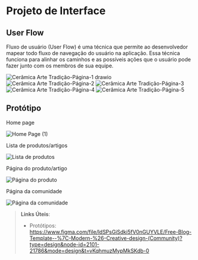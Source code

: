 
# Projeto de Interface

## User Flow

Fluxo de usuário (User Flow) é uma técnica que permite ao desenvolvedor mapear todo fluxo de navegação do usuário na aplicação. Essa técnica funciona para alinhar os caminhos e as possíveis ações que o usuário pode fazer junto com os membros de sua equipe.

![Cerâmica Arte   Tradição-Página-1 drawio](https://github.com/ICEI-PUC-Minas-PMV-ADS/pmv-ads-2024-1-e1-proj-web-t4-ceramica/assets/164776578/d4df1b44-0a79-42ef-8f58-5fe4bb865a9f)
![Cerâmica Arte   Tradição-Página-2](https://github.com/ICEI-PUC-Minas-PMV-ADS/pmv-ads-2024-1-e1-proj-web-t4-ceramica/assets/164776578/62369afd-e69b-47ad-988f-00fc67e166f4)
![Cerâmica Arte   Tradição-Página-3](https://github.com/ICEI-PUC-Minas-PMV-ADS/pmv-ads-2024-1-e1-proj-web-t4-ceramica/assets/164776578/bf63dc9b-366e-4cd5-ac78-0a0f351315bf)
![Cerâmica Arte   Tradição-Página-4](https://github.com/ICEI-PUC-Minas-PMV-ADS/pmv-ads-2024-1-e1-proj-web-t4-ceramica/assets/164776578/c2896594-c8c3-4a15-8046-c779bb5abe46)
![Cerâmica Arte   Tradição-Página-5](https://github.com/ICEI-PUC-Minas-PMV-ADS/pmv-ads-2024-1-e1-proj-web-t4-ceramica/assets/164776578/7aa8fa88-2558-446e-b3fd-436a653427d7)



## Protótipo

Home page

![Home Page  (1)](https://github.com/ICEI-PUC-Minas-PMV-ADS/pmv-ads-2024-1-e1-proj-web-t4-ceramica/assets/29122909/76540e64-1260-488f-aa82-f453d7720d80)

Lista de produtos/artigos

![Lista de produtos](https://github.com/ICEI-PUC-Minas-PMV-ADS/pmv-ads-2024-1-e1-proj-web-t4-ceramica/assets/29122909/8fdd80d6-8646-404e-a1eb-c66a46c2a5f9)

Página do produto/artigo

![Página do produto](https://github.com/ICEI-PUC-Minas-PMV-ADS/pmv-ads-2024-1-e1-proj-web-t4-ceramica/assets/29122909/4e65012e-f9c6-4b1d-bf74-308608af65a2)

Página da comunidade

![Página da comunidade](https://github.com/ICEI-PUC-Minas-PMV-ADS/pmv-ads-2024-1-e1-proj-web-t4-ceramica/assets/29122909/52ade86b-37e6-4875-a4cc-290515825b9d)


 
> **Links Úteis**:
> - Protótipos: https://www.figma.com/file/ldSPsGiSdki5fV0nGUYVLE/Free-Blog-Template--%7C-Modern-%26-Creative-design-(Community)?type=design&node-id=2101-21786&mode=design&t=vKqhmuzMypMkSKdb-0



